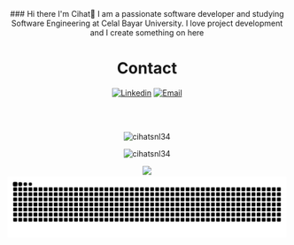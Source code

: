 <div align="center">
### Hi there I'm Cihat👋
I am a passionate software developer and studying Software Engineering at Celal Bayar University. I love project development and I create something on here
<br>
<h1>Contact</h1>


<a href="https://www.linkedin.com/in/cihat-%C5%9Fenel-a9231b6b/"><img title="Linkedin" src="https://img.shields.io/badge/-Linkedin-c14438?style=flat-square&logo=Linkedin&logoColor=white&link=https://www.linkedin.com/in/cihat-%C5%9Fenel-a9231b6b/"></a>
<a href="mailto:cihat-cy@hotmail.com">
<img title="Email" 
src="https://img.shields.io/badge/-cihatcy@hotmail.com-c14438?style=flat-square&logo=Gmail&logoColor=white&link=mailto:cihat-cy@hotmail.com">
</a>

<br><br>
<p align="center"><img src="https://github-profile-trophy.vercel.app/?username=cihatsnl34&theme=dracula&column=7" alt="cihatsnl34" /></p>
<p align="center"><img src="https://github-readme-stats.vercel.app/api?username=cihatsnl34&show_icons=true&theme=radical&locale=en&count_private=true&hide=issues" alt="cihatsnl34" width="50%" /></p>

  <div align="center"> <img src="https://activity-graph.herokuapp.com/graph?username=cihatsnl34&theme=xcode" /></div>
<div align="center"> <img src="https://github.com/cihatsnl34/cihatsnl34/blob/output/github-contribution-grid-snake.svg" /></div>
  </div>
<!--
**cihatsnl34/cihatsnl34** is a ✨ _special_ ✨ repository because its `README.md` (this file) appears on your GitHub profile.

Here are some ideas to get you started:

- 🔭 I’m currently working on ...
- 🌱 I’m currently learning ...
- 👯 I’m looking to collaborate on ...
- 🤔 I’m looking for help with ...
- 💬 Ask me about ...
- 📫 How to reach me: ...
- 😄 Pronouns: ...
- ⚡ Fun fact: ...
-->
